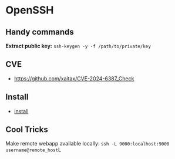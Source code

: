 # OpenSSH

## Handy commands

**Extract public key:** `ssh-keygen -y -f /path/to/private/key`

## CVE

- https://github.com/xaitax/CVE-2024-6387_Check

## Install

- [install](install.md)

## Cool Tricks

Make remote webapp available locally: `ssh -L 9000:localhost:9000 username@remote_host`L